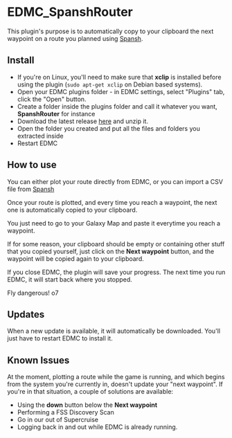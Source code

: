 # EDMC_SpanshRouter

This plugin's purpose is to automatically copy to your clipboard the next waypoint on a route you planned using [Spansh](https://www.spansh.co.uk/plotter).

## Install

- If you're on Linux, you'll need to make sure that **xclip** is installed before using the plugin (`sudo apt-get xclip` on Debian based systems).
- Open your EDMC plugins folder - in EDMC settings, select "Plugins" tab, click the "Open" button.
- Create a folder inside the plugins folder and call it whatever you want, **SpanshRouter** for instance
- Download the latest release [here](https://github.com/CMDR-Kiel42/EDMC_SpanshRouter/releases/latest) and unzip it.
- Open the folder you created and put all the files and folders you extracted inside
- Restart EDMC

## How to use

You can either plot your route directly from EDMC, or you can import a CSV file from [Spansh](https://www.spansh.co.uk/plotter)

Once your route is plotted, and every time you reach a waypoint, the next one is automatically copied to your clipboard.

You just need to go to your Galaxy Map and paste it everytime you reach a waypoint.

If for some reason, your clipboard should be empty or containing other stuff that you copied yourself, just click on the **Next waypoint** button, and the waypoint will be copied again to your clipboard.

If you close EDMC, the plugin will save your progress. The next time you run EDMC, it will start back where you stopped.

Fly dangerous! o7

## Updates

When a new update is available, it will automatically be downloaded. You'll just have to restart EDMC to install it.

## Known Issues

At the moment, plotting a route while the game is running, and which begins from the system you're currently in, doesn't update your "next waypoint". If you're in that situation, a couple of solutions are available:

- Using the **down** button below the **Next waypoint**
- Performing a FSS Discovery Scan
- Go in our out of Supercruise
- Logging back in and out while EDMC is already running.
